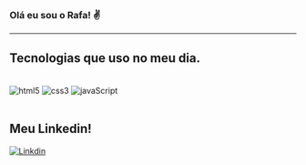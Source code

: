 ### Olá eu sou o Rafa! ✌️
<hr>

## Tecnologias que uso no meu dia.

<div style="display: inline_block"><br/>
    <img align=center alt="html5" src="https://img.shields.io/badge/HTML5-E34F26?style=for-the-badge&logo=html5&logoColor=white">
    <img align=center alt="css3" src="https://img.shields.io/badge/CSS3-1572B6?style=for-the-badge&logo=css3&logoColor=white">
    <img align=center alt="javaScript" src="https://img.shields.io/badge/JavaScript-F7DF1E?style=for-the-badge&logo=javascript&logoColor=black">
<div/>
<br>

## Meu Linkedin!
[![Linkdin](https://img.shields.io/badge/LinkedIn-0077B5?style=for-the-badge&logo=linkedin&logoColor=white)](https://www.linkedin.com/in/rafaelbayma/)
